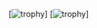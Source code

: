 [![trophy](https://github-profile-trophy.vercel.app/?username=lxxjellxxl)]
[![trophy](https://github-profile-trophy.vercel.app/?username=lxxjellxxl&theme=onedark)]
